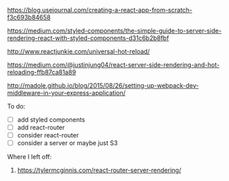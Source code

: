 https://blog.usejournal.com/creating-a-react-app-from-scratch-f3c693b84658

https://medium.com/styled-components/the-simple-guide-to-server-side-rendering-react-with-styled-components-d31c6b2b8fbf

http://www.reactjunkie.com/universal-hot-reload/

https://medium.com/@justinjung04/react-server-side-rendering-and-hot-reloading-ffb87ca81a89

http://madole.github.io/blog/2015/08/26/setting-up-webpack-dev-middleware-in-your-express-application/

To do:

- [ ] add styled components
- [ ] add react-router
- [ ] consider react-router
- [ ] consider a server or maybe just S3

Where I left off:

1. https://tylermcginnis.com/react-router-server-rendering/
